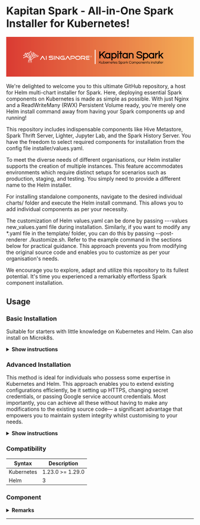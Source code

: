 # Kapitan Spark - All-in-One Spark Installer for Kubernetes!

<img src="img/logo.png">

We're delighted to welcome you to this ultimate GitHub repository, a host for Helm multi-chart installer for Spark. Here, deploying essential Spark components on Kubernetes is made as simple as possible. With just Nginx and a ReadWriteMany (RWX) Persistent Volume ready, you're merely one Helm install command away from having your Spark components up and running!

This repository includes indispensable components like Hive Metastore, Spark Thrift Server, Lighter, Jupyter Lab, and the Spark History Server. You have the freedom to select required components for installation from the config file installer/values.yaml.

To meet the diverse needs of different organisations, our Helm installer supports the creation of multiple instances. This feature accommodates environments which require distinct setups for scenarios such as production, staging, and testing. You simply need to provide a different name to the Helm installer.

For installing standalone components, navigate to the desired individual charts/ folder and execute the Helm install command. This allows you to add individual components as per your necessity.

The customization of Helm values.yaml can be done by passing ---values new_values.yaml file during installation. Similarly, if you want to modify any *.yaml file in the template/ folder, you can do this by passing --post-renderer ./kustomize.sh. Refer to the example command in the sections below for practical guidance. This approach prevents you from modifying the original source code and enables you to customize as per your organisation's needs.

We encourage you to explore, adapt and utilize this repository to its fullest potential. It's time you experienced a remarkably effortless Spark component installation.


## Usage

### Basic Installation
Suitable for starters with little knowledge on Kubernetes and Helm. Can also install on Microk8s.

<details><summary><b>Show instructions</b></summary>

1. If you are using Microk8s, below are the steps to install Nginx and PV with RWX support:

    ```sh
    microk8s enable hostpath-storage
    microk8s enable ingress
    ```

2. Choose which components you need by enabling/disabling them at `installer/values.yaml`.

3. Run the following install command, where `spark-bundle` is the name you prefer:

    ```sh
    helm install spark-bundle installer --namespace kapitanspark --create-namespace
    ```
4. If any errors occur during the installation step, run the command below to uninstall it. The `--wait` flag will ensure all pods are removed.
   ```sh
   helm uninstall spark-bundle --namespace kapitanspark --wait
   ```
5. Run the command `kubectl get ingress --namespace kapitanspark` to get IP address of KUBERNETES_NODE_IP. For default password, please refer to component section in this document. After that you can access 
    - Jupyter lab at http://KUBERNETES_NODE_IP/jupyterlab 
    - Spark History Server at http://KUBERNETES_NODE_IP/spark-history-server
    - Lighter UI http://KUBERNETES_NODE_IP/lighter 

</details>


### Advanced Installation
This method is ideal for individuals who possess some expertise in Kubernetes and Helm. This approach enables you to extend existing configurations efficiently, be it setting up HTTPS, changing secret credentials, or passing Google service account credentials. Most importantly, you can achieve all these without having to make any modifications to the existing source code— a significant advantage that empowers you to maintain system integrity whilst customising to your needs.

<details><summary><b>Show instructions</b></summary>

1. Pre-installation step for existing Kubernetes with Nginx and Persistence Volume having RWX storage class supported (Example NFS or Longhorn).

2. Customize your components by enabling or disabling them in installer/values.yaml.

3. Navigate to the directory `kcustomize/example/prod/`, and modify `google-secret.yaml` and `values.yaml` files.

4. Modify `jupyterlab/requirements.txt` according to your project before installation

5. Execute the install command stated below in the folder kcustomize/example/prod/, replacing `spark-bundle` with your preferred name. You can add `--dry-run=server` to test any error in helm files before installation:
    ```sh
    cd kcustomize/example/prod/
    helm install spark-bundle ../../../installer --namespace kapitanspark  --post-renderer ./kustomize.sh --values ./values.yaml --create-namespace
    ```

6. After successful installation, you should be able to access the Jupyter Lab, Spark History Server and Lighter UI based on your configuration of the Ingress section in `values.yaml`.


</details>

### Compatibility 
| Syntax      | Description |
| ----------- | ----------- |
| Kubernetes      | 1.23.0 >= 1.29.0       |
| Helm   | 3        |


### Component 
<details><summary><b>Remarks</b></summary>

- Hive metastore
    - `hive-metastore/Dockerfile` is available for rebuilding. Post rebuilding, modify `image.repository`, `image.tag` in `values.yaml`.
- Spark Thrift Server
    - Use `spark_docker_image/Dockerfile` for a rebuild. Later, adjust `image.repository`, `image.tag` in `values.yaml`.
    - Spark UI has been intentionally disabled at `spark-thrift-server/templates/service.yaml`.
    - Dependency: `hive-metastore` component.

- Jupyter Lab
    - Modify `jupyterlab/requirements.txt` according to your project before installation.
    - Default password: `spark ecosystem`

- Lighter 
    - Utilize `spark_docker_image/Dockerfile` for rebuilding. After rebuilding, modify `image.spark.repository`, `image.spark.tag` in `values.yaml`.
    - If Spark history uses Persistence Volume to save event log instead of Blob storage S3a, ensure to install it with `spark-history-server` component on the same Kubernetes namespace.
    - Dependencies: `hive-metastore` and `spark-history-server` components. The latter can be turned off in `values.yaml`.
    - Default user: `dataOps` password: `5Wmi95w4`

- Spark History Server
    - By default, Persitence volume is used to read event log, to change update the `dir` key in `values.yaml` and in the `lighter` component, update `spark.history.eventLog.dir` key.
    - If using Persistence volume instead of Blob storage S3a, ensure it is installed on the same namespace as other components.
    - Default user: `dataOps` password: `5Wmi95w4`
</details>



----
